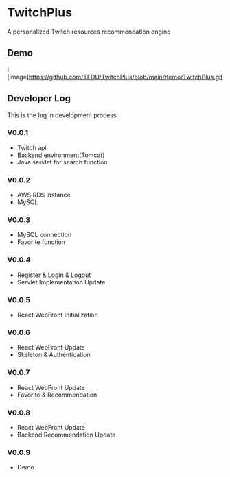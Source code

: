 # TwitchPlus
A personalized Twitch resources recommendation engine
## Demo
![image]https://github.com/TFDU/TwitchPlus/blob/main/demo/TwitchPlus.gif
## Developer Log
This is the log in development process
### V0.0.1
* Twitch api
* Backend environment(Tomcat)
* Java servlet for search function
### V0.0.2
* AWS RDS instance
* MySQL
### V0.0.3
* MySQL connection
* Favorite function
### V0.0.4
* Register & Login & Logout
* Servlet Implementation Update
### V0.0.5
* React WebFront Initialization
### V0.0.6
* React WebFront Update
* Skeleton & Authentication
### V0.0.7
* React WebFront Update
* Favorite & Recommendation
### V0.0.8
* React WebFront Update
* Backend Recommendation Update
### V0.0.9
* Demo

